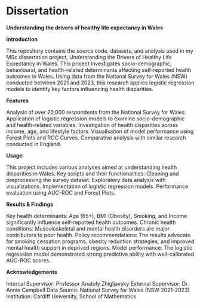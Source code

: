 # Dissertation
**Understanding the drivers of healthy  life expectancy in Wales**

**Introduction**

This repository contains the source code, datasets, and analysis used in my MSc dissertation project, Understanding the Drivers of Healthy Life Expectancy in Wales. This project investigates socio-demographic, behavioural, and health-related determinants affecting self-reported health outcomes in Wales. Using data from the National Survey for Wales (NSW) conducted between 2021 and 2023, this research applies logistic regression models to identify key factors influencing health disparities.

**Features**

Analysis of over 20,000 respondents from the National Survey for Wales.
Application of logistic regression models to examine socio-demographic and health-related variables.
Investigation of health disparities across income, age, and lifestyle factors.
Visualisation of model performance using Forest Plots and ROC Curves.
Comparative analysis with similar research conducted in England.

**Usage**

This project includes various analyses aimed at understanding health disparities in Wales. Key scripts and their functionalities:
Cleaning and preprocessing the survey dataset.
Exploratory data analysis with visualizations.
Implementation of logistic regression models.
Performance evaluation using AUC-ROC and Forest Plots.

**Results & Findings**

Key health determinants: Age (65+), BMI (Obesity), Smoking, and Income significantly influence self-reported health outcomes.
Chronic health conditions: Musculoskeletal and mental health disorders are major contributors to poor health.
Policy recommendations: The results advocate for smoking cessation programs, obesity reduction strategies, and improved mental health support in deprived regions.
Model performance: The logistic regression model demonstrated strong predictive ability with well-calibrated AUC-ROC scores.

**Acknowledgements**

Internal Supervisor: Professor Anatoly Zhigljavsky
External Supervisor: Dr. Annie Campbell
Data Source: National Survey for Wales (NSW 2021-2023)
Institution: Cardiff University, School of Mathematics
